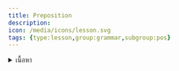 ```yaml
---
title: Preposition
description: 
icon: /media/icons/lesson.svg
tags: {type:lesson,group:grammar,subgroup:pos}
---
```


<details>
<summary>เนื้อหา</summary>

<details>

<summary>แบบฝึกหัด</summary>

<details>